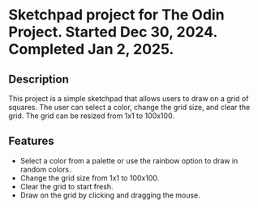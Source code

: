 # Sketchpad project for The Odin Project. Started Dec 30, 2024. Completed Jan 2, 2025.

## Description

This project is a simple sketchpad that allows users to draw on a grid of squares. The user can select a color, change the grid size, and clear the grid. The grid can be resized from 1x1 to 100x100.

## Features

-   Select a color from a palette or use the rainbow option to draw in random colors.
-   Change the grid size from 1x1 to 100x100.
-   Clear the grid to start fresh.
-   Draw on the grid by clicking and dragging the mouse.
